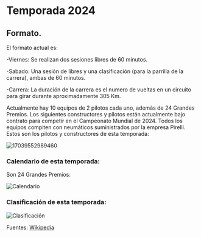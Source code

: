 # Temporada 2024

## Formato.

El formato actual es:

-Viernes: Se realizan dos sesiones libres de 60 minutos.

-Sabado: Una sesión de libres y una clasificación (para la parrilla de la carrera), ambas de 60 minutos.

-Carrera: La duración de la carrera es el numero de vueltas en un circuito para girar durante aproximadamente 305 Km.

Actualmente hay 10 equipos de 2 pilotos cada uno, además de 24 Grandes Premios.
Los siguientes constructores y pilotos están actualmente bajo contrato para competir en el Campeonato Mundial de 2024.
Todos los equipos compiten con neumáticos suministrados por la empresa Pirelli.
Estos son los pilotos y constructores de esta temporada:


![17039552989460](https://github.com/user-attachments/assets/27d0a407-5d63-4760-b612-b25113a80fbe)



### Calendario de esta temporada:

Son 24 Grandes Premios:

![Calendario](https://github.com/user-attachments/assets/74b7b71c-5e47-4879-977e-62b18c438a9e)



###  Clasificación de esta temporada:


![Clasificación](https://github.com/user-attachments/assets/69911c43-d9ad-4b9e-9299-2d60910d43a3)





Fuentes: <a href="https://es.wikipedia.org/wiki/F%C3%B3rmula_1">Wikipedia</a>
